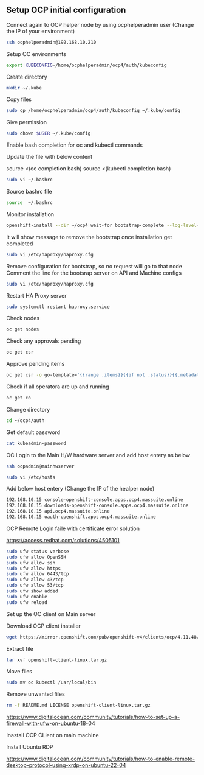 ## Setup OCP initial configuration

Connect again to OCP helper node by using ocphelperadmin user (Change the IP of your environment)

```sh
ssh ocphelperadmin@192.168.10.210
```

Setup OC environments

```sh
export KUBECONFIG=/home/ocphelperadmin/ocp4/auth/kubeconfig
```

Create directory

```sh
mkdir ~/.kube
```


Copy files

```sh
sudo cp /home/ocphelperadmin/ocp4/auth/kubeconfig ~/.kube/config
```

Give permission

```sh
sudo chown $USER ~/.kube/config
```

Enable bash completion for oc and kubectl commands

Update the file with below content 

source <(oc completion bash)
source <(kubectl completion bash)

```sh
sudo vi ~/.bashrc
```

Source bashrc file

```sh
source  ~/.bashrc
```
Monitor installation

```sh
openshift-install --dir ~/ocp4 wait-for bootstrap-complete --log-level=debug
```

It will show message to remove the bootstrap once installation get completed

```sh
sudo vi /etc/haproxy/haproxy.cfg
```

Remove configuration for bootstrap, so no request will go to that node
Comment the line for the bootsrap server on API and Machine configs
```sh
sudo vi /etc/haproxy/haproxy.cfg
```

Restart HA Proxy server

```sh
sudo systemctl restart haproxy.service
```

Check nodes

```sh
oc get nodes
```

Check any approvals pending

```sh
oc get csr
```

Approve pending items

```sh
oc get csr -o go-template='{{range .items}}{{if not .status}}{{.metadata.name}}{{"\n"}}{{end}}{{end}}' | xargs oc adm certificate approve
```

Check if all operatora are up and running

```sh
oc get co
```

Change directory

```sh
cd ~/ocp4/auth
```

Get default password

```sh
cat kubeadmin-password
```

OC Login to the Main H/W hardware server and add host entery as below

```sh
ssh ocpadmin@mainhwserver
```

```sh
sudo vi /etc/hosts
```

Add below host entery (Change the IP of the healper node)

```sh
192.168.10.15 console-openshift-console.apps.ocp4.massuite.online
192.168.10.15 downloads-openshift-console.apps.ocp4.massuite.online
192.168.10.15 api.ocp4.massuite.online
192.168.10.15 oauth-openshift.apps.ocp4.massuite.online
```

OCP Remote Login faile with certificate error solution

https://access.redhat.com/solutions/4505101

```sh
sudo ufw status verbose
sudo ufw allow OpenSSH
sudo ufw allow ssh
sudo ufw allow https
sudo ufw allow 6443/tcp
sudo ufw allow 43/tcp
sudo ufw allow 53/tcp
sudo ufw show added
sudo ufw enable
sudo ufw reload
```

Set up the OC client on Main server 

Download OCP client installer

```sh
wget https://mirror.openshift.com/pub/openshift-v4/clients/ocp/4.11.48/openshift-client-linux.tar.gz
```

Extract file

```sh
tar xvf openshift-client-linux.tar.gz
```

Move files

```sh
sudo mv oc kubectl /usr/local/bin
```

Remove unwanted files

```sh
rm -f README.md LICENSE openshift-client-linux.tar.gz
```

https://www.digitalocean.com/community/tutorials/how-to-set-up-a-firewall-with-ufw-on-ubuntu-18-04


Inastall OCP CLient on main machine




Install Ubuntu RDP

https://www.digitalocean.com/community/tutorials/how-to-enable-remote-desktop-protocol-using-xrdp-on-ubuntu-22-04

